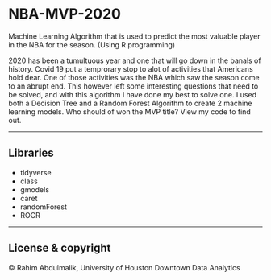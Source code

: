 # NBA-MVP-2020
Machine Learning Algorithm that is used to predict the most valuable player in the NBA for the season. (Using R programming)

2020 has been a tumultuous year and one that will go down in the banals of history. Covid 19 put a temprorary stop to alot
of activities that Americans hold dear. One of those activities was the NBA which saw the season come to an abrupt end. 
This however left some interesting questions that need to be solved, and with this algorithm I have done my best to solve one.
I used both a Decision Tree and a Random Forest Algorithm to create 2 machine learning models.
Who should of won the MVP title? View my code to find out. 

---
## Libraries

- tidyverse
- class
- gmodels
- caret
- randomForest
- ROCR

---
## License & copyright

© Rahim Abdulmalik, University of Houston Downtown Data Analytics
